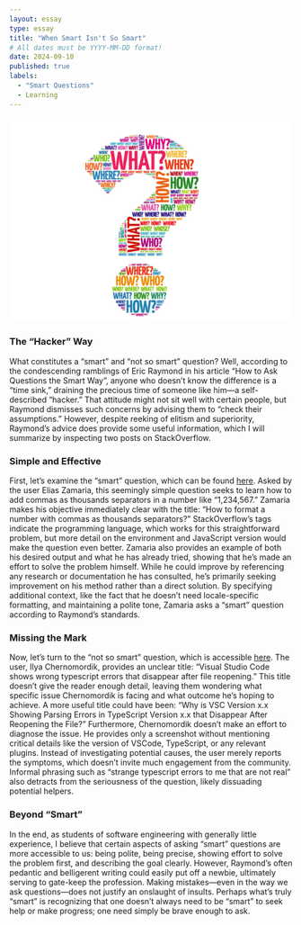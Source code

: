 ```yaml
---
layout: essay
type: essay
title: "When Smart Isn't So Smart"
# All dates must be YYYY-MM-DD format!
date: 2024-09-10
published: true
labels:
  - "Smart Questions"
  - Learning
---
```


<img class="img-fluid" src="../img/question.png">

### The “Hacker” Way
What constitutes a “smart” and “not so smart” question? Well, according to the condescending ramblings of Eric Raymond in his article “How to Ask Questions the Smart Way”, anyone who doesn’t know the difference is a “time sink,” draining the precious time of someone like him—a self-described “hacker.” That attitude might not sit well with certain people, but Raymond dismisses such concerns by advising them to “check their assumptions.” However, despite reeking of elitism and superiority, Raymond’s advice does provide some useful information, which I will summarize by inspecting two posts on StackOverflow.

### Simple and Effective
First, let’s examine the “smart” question, which can be found [here](https://stackoverflow.com/questions/2901102/how-to-format-a-number-with-commas-as-thousands-separators). Asked by the user Elias Zamaria, this seemingly simple question seeks to learn how to add commas as thousands separators in a number like “1,234,567.” Zamaria makes his objective immediately clear with the title: “How to format a number with commas as thousands separators?” StackOverflow’s tags indicate the programming language, which works for this straightforward problem, but more detail on the environment and JavaScript version would make the question even better. Zamaria also provides an example of both his desired output and what he has already tried, showing that he’s made an effort to solve the problem himself. While he could improve by referencing any research or documentation he has consulted, he’s primarily seeking improvement on his method rather than a direct solution. By specifying additional context, like the fact that he doesn’t need locale-specific formatting, and maintaining a polite tone, Zamaria asks a “smart” question according to Raymond’s standards.

### Missing the Mark
Now, let’s turn to the “not so smart” question, which is accessible [here](https://stackoverflow.com/questions/61059616/visual-studio-code-shows-wrong-typescript-errors-that-disappear-after-file-reope). The user, Ilya Chernomordik, provides an unclear title: “Visual Studio Code shows wrong typescript errors that disappear after file reopening.” This title doesn’t give the reader enough detail, leaving them wondering what specific issue Chernomordik is facing and what outcome he’s hoping to achieve. A more useful title could have been: “Why is VSC Version x.x Showing Parsing Errors in TypeScript Version x.x that Disappear After Reopening the File?” Furthermore, Chernomordik doesn’t make an effort to diagnose the issue. He provides only a screenshot without mentioning critical details like the version of VSCode, TypeScript, or any relevant plugins. Instead of investigating potential causes, the user merely reports the symptoms, which doesn’t invite much engagement from the community. Informal phrasing such as “strange typescript errors to me that are not real” also detracts from the seriousness of the question, likely dissuading potential helpers.

### Beyond “Smart”
In the end, as students of software engineering with generally little experience, I believe that certain aspects of asking “smart” questions are more accessible to us: being polite, being precise, showing effort to solve the problem first, and describing the goal clearly. However, Raymond’s often pedantic and belligerent writing could easily put off a newbie, ultimately serving to gate-keep the profession. Making mistakes—even in the way we ask questions—does not justify an onslaught of insults. Perhaps what’s truly “smart” is recognizing that one doesn’t always need to be “smart” to seek help or make progress; one need simply be brave enough to ask.
